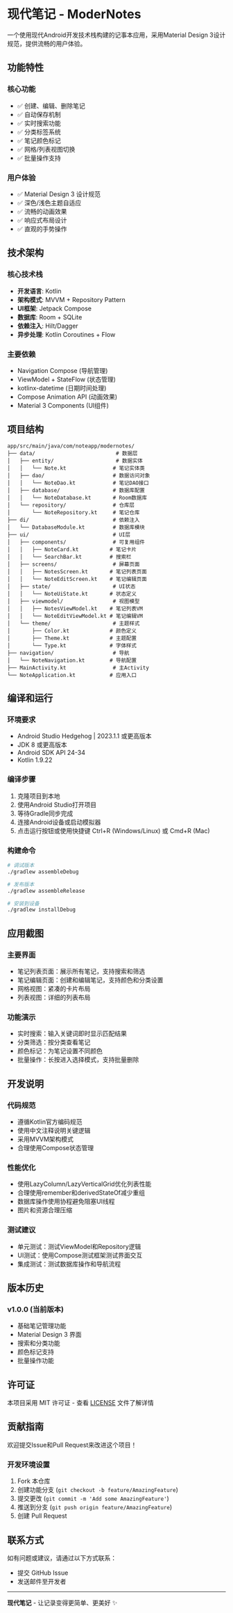 # 现代笔记 - ModerNotes

一个使用现代Android开发技术栈构建的记事本应用，采用Material Design 3设计规范，提供流畅的用户体验。

## 功能特性

### 核心功能
- ✅ 创建、编辑、删除笔记
- ✅ 自动保存机制
- ✅ 实时搜索功能
- ✅ 分类标签系统
- ✅ 笔记颜色标记
- ✅ 网格/列表视图切换
- ✅ 批量操作支持

### 用户体验
- ✅ Material Design 3 设计规范
- ✅ 深色/浅色主题自适应
- ✅ 流畅的动画效果
- ✅ 响应式布局设计
- ✅ 直观的手势操作

## 技术架构

### 核心技术栈
- **开发语言**: Kotlin
- **架构模式**: MVVM + Repository Pattern
- **UI框架**: Jetpack Compose
- **数据库**: Room + SQLite
- **依赖注入**: Hilt/Dagger
- **异步处理**: Kotlin Coroutines + Flow

### 主要依赖
- Navigation Compose (导航管理)
- ViewModel + StateFlow (状态管理)
- kotlinx-datetime (日期时间处理)
- Compose Animation API (动画效果)
- Material 3 Components (UI组件)

## 项目结构

```
app/src/main/java/com/noteapp/modernotes/
├── data/                          # 数据层
│   ├── entity/                    # 数据实体
│   │   └── Note.kt               # 笔记实体类
│   ├── dao/                      # 数据访问对象
│   │   └── NoteDao.kt            # 笔记DAO接口
│   ├── database/                 # 数据库配置
│   │   └── NoteDatabase.kt       # Room数据库
│   └── repository/               # 仓库层
│       └── NoteRepository.kt     # 笔记仓库
├── di/                           # 依赖注入
│   └── DatabaseModule.kt         # 数据库模块
├── ui/                           # UI层
│   ├── components/               # 可复用组件
│   │   ├── NoteCard.kt          # 笔记卡片
│   │   └── SearchBar.kt         # 搜索栏
│   ├── screens/                  # 屏幕页面
│   │   ├── NotesScreen.kt       # 笔记列表页面
│   │   └── NoteEditScreen.kt    # 笔记编辑页面
│   ├── state/                    # UI状态
│   │   └── NoteUiState.kt       # 状态定义
│   ├── viewmodel/                # 视图模型
│   │   ├── NotesViewModel.kt    # 笔记列表VM
│   │   └── NoteEditViewModel.kt # 笔记编辑VM
│   └── theme/                    # 主题样式
│       ├── Color.kt             # 颜色定义
│       ├── Theme.kt             # 主题配置
│       └── Type.kt              # 字体样式
├── navigation/                   # 导航
│   └── NoteNavigation.kt        # 导航配置
├── MainActivity.kt               # 主Activity
└── NoteApplication.kt           # 应用入口
```

## 编译和运行

### 环境要求
- Android Studio Hedgehog | 2023.1.1 或更高版本
- JDK 8 或更高版本
- Android SDK API 24-34
- Kotlin 1.9.22

### 编译步骤
1. 克隆项目到本地
2. 使用Android Studio打开项目
3. 等待Gradle同步完成
4. 连接Android设备或启动模拟器
5. 点击运行按钮或使用快捷键 Ctrl+R (Windows/Linux) 或 Cmd+R (Mac)

### 构建命令
```bash
# 调试版本
./gradlew assembleDebug

# 发布版本
./gradlew assembleRelease

# 安装到设备
./gradlew installDebug
```

## 应用截图

### 主要界面
- 笔记列表页面：展示所有笔记，支持搜索和筛选
- 笔记编辑页面：创建和编辑笔记，支持颜色和分类设置
- 网格视图：紧凑的卡片布局
- 列表视图：详细的列表布局

### 功能演示
- 实时搜索：输入关键词即时显示匹配结果
- 分类筛选：按分类查看笔记
- 颜色标记：为笔记设置不同颜色
- 批量操作：长按进入选择模式，支持批量删除

## 开发说明

### 代码规范
- 遵循Kotlin官方编码规范
- 使用中文注释说明关键逻辑
- 采用MVVM架构模式
- 合理使用Compose状态管理

### 性能优化
- 使用LazyColumn/LazyVerticalGrid优化列表性能
- 合理使用remember和derivedStateOf减少重组
- 数据库操作使用协程避免阻塞UI线程
- 图片和资源合理压缩

### 测试建议
- 单元测试：测试ViewModel和Repository逻辑
- UI测试：使用Compose测试框架测试界面交互
- 集成测试：测试数据库操作和导航流程

## 版本历史

### v1.0.0 (当前版本)
- 基础笔记管理功能
- Material Design 3 界面
- 搜索和分类功能
- 颜色标记支持
- 批量操作功能

## 许可证

本项目采用 MIT 许可证 - 查看 [LICENSE](LICENSE) 文件了解详情

## 贡献指南

欢迎提交Issue和Pull Request来改进这个项目！

### 开发环境设置
1. Fork 本仓库
2. 创建功能分支 (`git checkout -b feature/AmazingFeature`)
3. 提交更改 (`git commit -m 'Add some AmazingFeature'`)
4. 推送到分支 (`git push origin feature/AmazingFeature`)
5. 创建 Pull Request

## 联系方式

如有问题或建议，请通过以下方式联系：
- 提交 GitHub Issue
- 发送邮件至开发者

---

**现代笔记** - 让记录变得更简单、更美好 ✨